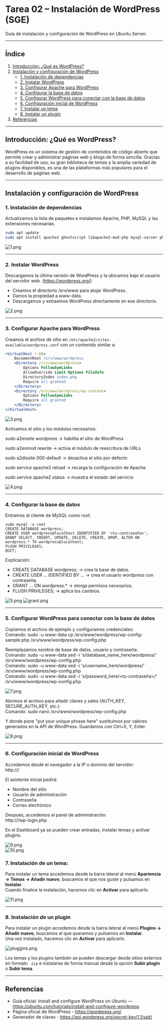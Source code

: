 # Tarea 02 – Instalación de WordPress (SGE)

Guía de instalación y configuración de WordPress en Ubuntu Server.

---

##  Índice
1. [Introducción: ¿Qué es WordPress?](#introducción-qué-es-wordpress)
2. [Instalación y configuración de WordPress](#instalación-y-configuración-de-wordpress)
    - [1. Instalación de dependencias](#1-instalación-de-dependencias)
    - [2. Instalar WordPress](#2-instalar-wordpress)
    - [3. Configurar Apache para WordPress](#3-configurar-apache-para-wordpress)
    - [4. Configurar la base de datos](#4-configurar-la-base-de-datos)
    - [5. Configurar WordPress para conectar con la base de datos](#5-configurar-wordpress-para-conectar-con-la-base-de-datos)
    - [6. Configuración inicial de WordPress](#6-configuración-inicial-de-wordpress)
   - [7. Instalar un tema](#7-instalación-de-un-tema)
   - [8. Instalar un plugin](#8-instalación-de-un-plugin)
3. [Referencias](#referencias)

---

## Introducción: ¿Qué es WordPress?
WordPress es un sistema de gestión de contenidos de código abierto que permite crear y administrar páginas web y blogs de forma sencilla. Gracias a su facilidad de uso, su gran biblioteca de temas y la amplia variedad de plugins disponibles, es una de las plataformas más populares para el desarrollo de páginas web.

---

## Instalación y configuración de WordPress

### 1. Instalación de dependencias
Actualizamos la lista de paquetes e instalamos Apache, PHP, MySQL y las extensiones necesarias.
```bash
sudo apt update  
sudo apt install apache2 ghostscript libapache2-mod-php mysql-server php php-bcmath php-curl php-imagick php-intl php-json php-mbstring php-mysql php-xml php-zip
````

![1.png](img/1.png)

---

### 2. Instalar WordPress
Descargamos la última versión de WordPress y la ubicamos bajo el usuario del servidor web. (https://wordpress.org/)

- Creamos el directorio /srv/www para alojar WordPress.
- Damos la propiedad a www-data.
- Descargamos y extraemos WordPress directamente en ese directorio.

![2.png](img/2.png)

---

### 3. Configurar Apache para WordPress
Creamos el archivo de sitio en `/etc/apache2/sites-available/wordpress.conf` con un contenido similar a:

```apache
<VirtualHost *:80>
    DocumentRoot /srv/www/wordpress
    <Directory /srv/www/wordpress>
        Options FollowSymLinks
        AllowOverride Limit Options FileInfo
        DirectoryIndex index.php
        Require all granted
    </Directory>
    <Directory /srv/www/wordpress/wp-content>
        Options FollowSymLinks
        Require all granted
    </Directory>
</VirtualHost>
````

![3.png](img/3.png)

Activamos el sitio y los módulos necesarios:  

sudo a2ensite wordpress → habilita el sitio de WordPress

sudo a2enmod rewrite → activa el módulo de reescritura de URLs

sudo a2dissite 000-default → desactiva el sitio por defecto

sudo service apache2 reload → recarga la configuración de Apache

sudo service apache2 status → muestra el estado del servicio

  
![4.png](img/4.png)

---

### 4. Configurar la base de datos
Entramos al cliente de MySQL como root:

```mysql-sql
sudo mysql -u root 
CREATE DATABASE wordpress;
CREATE USER wordpress@localhost IDENTIFIED BY '<tu-contraseña>';
GRANT SELECT, INSERT, UPDATE, DELETE, CREATE, DROP, ALTER ON wordpress.* TO wordpress@localhost;
FLUSH PRIVILEGES;
QUIT;
````

Explicación:
- CREATE DATABASE wordpress; → crea la base de datos.
- CREATE USER … IDENTIFIED BY … → crea el usuario wordpress con contraseña.
- GRANT … ON wordpress.* → otorga permisos necesarios.
- FLUSH PRIVILEGES; → aplica los cambios.

![5.png](img/5.png)  ![grant.png](img/grant.png)

---

### 5. Configurar WordPress para conectar con la base de datos
Copiamos el archivo de ejemplo y configuramos credenciales:  
Comando: sudo -u www-data cp /srv/www/wordpress/wp-config-sample.php /srv/www/wordpress/wp-config.php

Reemplazamos nombre de base de datos, usuario y contraseña:  
Comando: sudo -u www-data sed -i 's/database_name_here/wordpress/' /srv/www/wordpress/wp-config.php  
Comando: sudo -u www-data sed -i 's/username_here/wordpress/' /srv/www/wordpress/wp-config.php  
Comando: sudo -u www-data sed -i 's/password_here/<tu-contraseña>/' /srv/www/wordpress/wp-config.php

![7.png](img/7.png)

Abrimos el archivo para añadir claves y sales (AUTH_KEY, SECURE_AUTH_KEY, etc.):  
Comando: sudo nano /srv/www/wordpress/wp-config.php

Y donde pone "put your unique phrase here" sustituimos  por valores generados en la API de WordPress. Guardamos con Ctrl+X, Y, Enter.

 
![8.png](img/8.png)

---

### 6. Configuración inicial de WordPress
Accedemos desde el navegador a la IP o dominio del servidor:  
http://<tu-ip-o-dominio>/

El asistente inicial pedirá:
- Nombre del sitio
- Usuario de administración
- Contraseña
- Correo electrónico

Después, accedemos al panel de administración:  
http://<tu-ip-o-dominio>/wp-login.php

En el Dashboard ya se pueden crear entradas, instalar temas y activar plugins.

![9.png](img/9.png)  
![10.png](img/10.png)  

### 7. Instalación de un tema:
Para instalar un tema accedemos desde la barra lateral al menú **Apariencia → Temas → Añadir nuevo**, buscamos el que nos guste y pulsamos en **Instalar**.  
Cuando finalice la instalación, hacemos clic en **Activar** para aplicarlo.

![11.png](img/11.png)

---

### 8. Instalación de un plugin

Para instalar un plugin accedemos desde la barra lateral al menú **Plugins → Añadir nuevo**, buscamos el que queramos y pulsamos en **Instalar**.  
Una vez instalado, hacemos clic en **Activar** para aplicarlo.

![pluggins.png](img/pluggins.png)

Los temas y los plugins también se pueden descargar desde sitios externos en formato `.zip` e instalarse de forma manual desde la opción **Subir plugin** o **Subir tema**.

---

## Referencias
- Guía oficial: Install and configure WordPress on Ubuntu — https://ubuntu.com/tutorials/install-and-configure-wordpress
- Página oficial de WordPress - https://wordpress.org/
- Generador de claves - https://api.wordpress.org/secret-key/1.1/salt/
